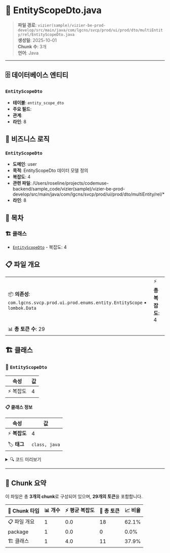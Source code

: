 # 📄 EntityScopeDto.java

> **파일 경로**: `vizier(sample)/vizier-be-prod-develop/src/main/java/com/lgcns/svcp/prod/ui/prod/dto/multiEntity/rel/EntityScopeDto.java`  
> **생성일**: 2025-10-01  
> **Chunk 수**: 3개  
> **언어**: Java
---


## 🗄️ 데이터베이스 엔티티

### `EntityScopeDto`
- **테이블**: `entity_scope_dto`
- **주요 필드**: 
- **관계**: 
- **라인**: 8


## 💼 비즈니스 로직

### `EntityScopeDto`
- **도메인**: user
- **목적**: EntityScopeDto 데이터 모델 정의
- **복잡도**: 4
- **관련 파일**: /Users/roseline/projects/codemuse-backend/sample_code/vizier(sample)/vizier-be-prod-develop/src/main/java/com/lgcns/svcp/prod/ui/prod/dto/multiEntity/rel/*
- **라인**: 8


## 📑 목차

### 🏗️ 클래스
- [`EntityScopeDto`](#class-entityscopedto) - 복잡도: 4

## 📋 파일 개요

| | |
|--|--|
| 📦 **의존성**: `com.lgcns.svcp.prod.ui.prod.enums.entity.EntityScope` • `lombok.Data` | ⚡ **총 복잡도**: 4 |
| 📊 **총 토큰 수**: 29 |  |



## 🏗️ 클래스

### <a id="class-entityscopedto"></a>🎯 `EntityScopeDto`

| 속성 | 값 |
|------|----|
| ⚡ 복잡도 | 4 |



#### 📋 클래스 정보

| 속성 | 값 |
|------|----|
| ⚡ **복잡도** | 4 || 📍 **라인 범위** | 8-8 |
| 🏷️ **태그** | `class, java` |

<details>
<summary>🔍 코드 미리보기</summary>

```java
public class EntityScopeDto {
	private String entityCode;
	private EntityScope entityScope;
}...
```

**Chunk 정보**
- 🆔 **ID**: `2de17de1d8b8`
- 📍 **라인**: 8-8
- 📊 **토큰**: 11
- 🏷️ **태그**: `class, java`

</details>

---





## 🧩 Chunk 요약

이 파일은 총 **3개의 chunk**로 구성되어 있으며, **29개의 토큰**을 포함합니다.

| 🧩 Chunk 타입 | 📊 개수 | ⚡ 평균 복잡도 | 📝 총 토큰 | 📈 비율 |
|---------------|--------|-------------|----------|--------|
| 📋 파일 개요 | 1 | 0.0 | 18 | 62.1% |
| package | 1 | 0.0 | 0 | 0.0% |
| 🏗️ 클래스 | 1 | 4.0 | 11 | 37.9% |

